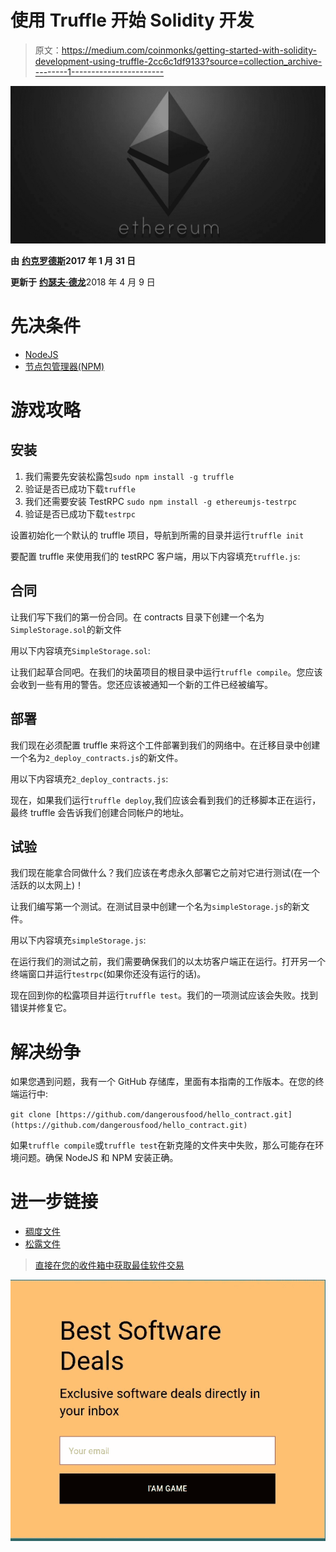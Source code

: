 # 使用 Truffle 开始 Solidity 开发

> 原文：<https://medium.com/coinmonks/getting-started-with-solidity-development-using-truffle-2cc6c1df9133?source=collection_archive---------1----------------------->

![](img/8e19f3921aaa640f91f91a9fa3f5c7a2.png)

**由** [**约克罗德斯**](https://www.linkedin.com/in/yorke-rhodes-iv/)**2017 年 1 月 31 日**

**更新于** [**约瑟夫·德龙**](https://www.linkedin.com/in/joseph-delong-b3084332/)2018 年 4 月 9 日

# 先决条件

*   [NodeJS](https://nodejs.org/en/download/)
*   [节点包管理器(NPM)](https://www.npmjs.com/)

# 游戏攻略

## **安装**

1.  我们需要先安装松露包`sudo npm install -g truffle`
2.  验证是否已成功下载`truffle`
3.  我们还需要安装 TestRPC `sudo npm install -g ethereumjs-testrpc`
4.  验证是否已成功下载`testrpc`

设置初始化一个默认的 truffle 项目，导航到所需的目录并运行`truffle init`

要配置 truffle 来使用我们的 testRPC 客户端，用以下内容填充`truffle.js`:

## 合同

让我们写下我们的第一份合同。在 contracts 目录下创建一个名为`SimpleStorage.sol`的新文件

用以下内容填充`SimpleStorage.sol`:

让我们起草合同吧。在我们的块菌项目的根目录中运行`truffle compile`。您应该会收到一些有用的警告。您还应该被通知一个新的工件已经被编写。

## 部署

我们现在必须配置 truffle 来将这个工件部署到我们的网络中。在迁移目录中创建一个名为`2_deploy_contracts.js`的新文件。

用以下内容填充`2_deploy_contracts.js`:

现在，如果我们运行`truffle deploy`,我们应该会看到我们的迁移脚本正在运行，最终 truffle 会告诉我们创建合同帐户的地址。

## 试验

我们现在能拿合同做什么？我们应该在考虑永久部署它之前对它进行测试(在一个活跃的以太网上)！

让我们编写第一个测试。在测试目录中创建一个名为`simpleStorage.js`的新文件。

用以下内容填充`simpleStorage.js`:

在运行我们的测试之前，我们需要确保我们的以太坊客户端正在运行。打开另一个终端窗口并运行`testrpc`(如果你还没有运行的话)。

现在回到你的松露项目并运行`truffle test`。我们的一项测试应该会失败。找到错误并修复它。

# 解决纷争

如果您遇到问题，我有一个 GitHub 存储库，里面有本指南的工作版本。在您的终端运行中:

`git clone [https://github.com/dangerousfood/hello_contract.git](https://github.com/dangerousfood/hello_contract.git)`

如果`truffle compile`或`truffle test`在新克隆的文件夹中失败，那么可能存在环境问题。确保 NodeJS 和 NPM 安装正确。

# 进一步链接

*   [稠度文件](https://solidity.readthedocs.io/en/develop/index.html#)
*   [松露文件](http://truffleframework.com/docs/)

> [直接在您的收件箱中获取最佳软件交易](https://coincodecap.com/?utm_source=coinmonks)

[![](img/7c0b3dfdcbfea594cc0ae7d4f9bf6fcb.png)](https://coincodecap.com/?utm_source=coinmonks)
